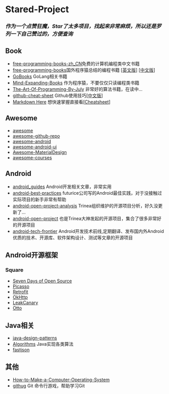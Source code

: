 # Stared-Project
### *作为一个点赞狂魔，Star了太多项目，找起来非常麻烦，所以还是罗列一下自己赞过的，方便查询*

## Book
* [free-programming-books-zh_CN](https://github.com/justjavac/free-programming-books-zh_CN)免费的计算机编程类中文书籍
* [free-programming-books](https://github.com/vhf/free-programming-books)国外程序猿总结的编程书籍 [[英文版](https://github.com/vhf/free-programming-books/blob/master/free-programming-books.md)] [[中文版](https://github.com/vhf/free-programming-books/blob/master/free-programming-books-zh.md)]
* [GoBooks](https://github.com/dariubs/GoBooks) GoLang相关书籍
* [Mind-Expanding-Books](https://github.com/hackerkid/Mind-Expanding-Books) 作为程序猿，不要仅仅只读编程类书籍
* [The-Art-Of-Programming-By-July](https://github.com/julycoding/The-Art-Of-Programming-By-July) 非常好的算法书籍，在读中...
* [github-cheat-sheet](https://github.com/tiimgreen/github-cheat-sheet) Github使用技巧[[中文版](https://github.com/tiimgreen/github-cheat-sheet/blob/master/README.zh-cn.md)]
* [Markdown Here](https://github.com/adam-p/markdown-here) 想快速掌握直接看[[Cheatsheet](https://github.com/adam-p/markdown-here/wiki/Markdown-Cheatsheet)]

## Awesome

* [awesome](https://github.com/sindresorhus/awesome)
* [awesome-github-repo](https://github.com/flyhigher139/awesome-github-repo)
* [awesome-android](https://github.com/JStumpp/awesome-android)
* [awesome-android-ui](https://github.com/wasabeef/awesome-android-ui)
* [Awesome-MaterialDesign](https://github.com/lightSky/Awesome-MaterialDesign)
* [awesome-courses](https://github.com/prakhar1989/awesome-courses)

## Android
* [android_guides](https://github.com/codepath/android_guides) Android开发相关文章，非常实用
* [android-best-practices](https://github.com/futurice/android-best-practices) futurice公司写的Android最佳实践，对于没接触过实际项目的新手非常有帮助
* [android-open-project-analysis](https://github.com/android-cn/android-open-project-analysis) Trinea组织维护的开源项目分析，好久没更新了...
* [android-open-project](https://github.com/Trinea/android-open-project) 也是Trinea大神发起的开源项目，集合了很多非常好的开源项目
* [android-tech-frontier](https://github.com/bboyfeiyu/android-tech-frontier) Android开发技术前线,定期翻译、发布国内外Android优质的技术、开源库、软件架构设计、测试等文章的开源项目

## Android开源框架
### Square
* [Seven Days of Open Source](https://corner.squareup.com/2013/05/seven-days-of-open-source.html)
* [Picasso](https://github.com/square/picasso)
* [Retrofit](https://github.com/square/retrofit)
* [OkHttp](https://github.com/square/okhttp)
* [LeakCanary](https://github.com/square/leakcanary)
* [Otto](https://github.com/square/otto)

## Java相关
* [java-design-patterns](https://github.com/iluwatar/java-design-patterns)
* [Algorithms](https://github.com/pedrovgs/Algorithms) Java实现各类算法
* [fastjson](https://github.com/alibaba/fastjson)

## 其他
* [How-to-Make-a-Computer-Operating-System](https://github.com/SamyPesse/How-to-Make-a-Computer-Operating-System)
* [githug](https://github.com/Gazler/githug) Git 命令行游戏，帮助学习Git



